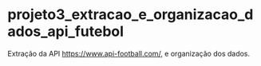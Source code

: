 # projeto3_extracao_e_organizacao_dados_api_futebol
Extração da API https://www.api-football.com/, e organização dos dados.
